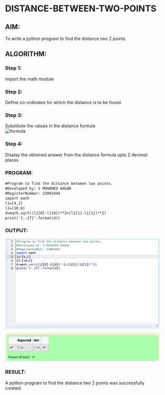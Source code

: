 # DISTANCE-BETWEEN-TWO-POINTS

## AIM:
To write a python program to find the distance two 2 points
## ALGORITHM:
### Step 1:
Import the math module  
### Step 2: 
Define co-ordinates for which the distance is to be found
### Step 3: 
Substitute the values in the distance formula  
![formula](/formula.JPG)
### Step 4: 
Display the obtained answer from the distance formula upto 2 decimal places
### PROGRAM:
~~~
#Program to find the distance between two points.
#Developed by: S MOHAMED AHSAN
#RegisterNumber: 23001044
import math
l1=[4,2]
l2=[10,6]
d=math.sqrt((l2[0]-l1[0])**2+(l2[1]-l1[1])**2)
print('{:.2f}'.format(d))
~~~  

### OUTPUT:
![distance](dist.png)

### RESULT:
A python program to find the distance two 2 points was successfully created.